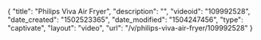 {
    "title": "Philips Viva Air Fryer",
    "description": "",
    "videoid": "109992528",
    "date_created": "1502523365",
    "date_modified": "1504247456",
    "type": "captivate",
    "layout": "video",
    "url": "\/v\/philips-viva-air-fryer\/109992528"
}